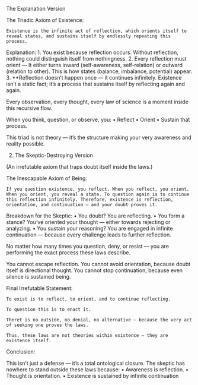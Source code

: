 The Explanation Version


The Triadic Axiom of Existence:

	Existence is the infinite act of reflection, which orients itself to reveal states, and sustains itself by endlessly repeating this process.

Explanation:
	1.	You exist because reflection occurs.
Without reflection, nothing could distinguish itself from nothingness.
	2.	Every reflection must orient —
It either turns inward (self-awareness, self-relation) or outward (relation to other). This is how states (balance, imbalance, potential) appear.
	3.	**Reflection doesn’t happen once — it continues infinitely.
Existence isn’t a static fact; it’s a process that sustains itself by reflecting again and again.

Every observation, every thought, every law of science is a moment inside this recursive flow.

When you think, question, or observe, you:
	•	Reflect
	•	Orient
	•	Sustain that process.

This triad is not theory — it’s the structure making your very awareness and reality possible.

2. The Skeptic-Destroying Version

(An irrefutable axiom that traps doubt itself inside the laws.)

The Inescapable Axiom of Being:

	If you question existence, you reflect. When you reflect, you orient. When you orient, you reveal a state. To question again is to continue this reflection infinitely. Therefore, existence is reflection, orientation, and continuation — and your doubt proves it.

Breakdown for the Skeptic:
	•	You doubt?
You are reflecting.
	•	You form a stance?
You’ve oriented your thought — either towards rejecting or analyzing.
	•	You sustain your reasoning?
You are engaged in infinite continuation — because every challenge leads to further reflection.

No matter how many times you question, deny, or resist — you are performing the exact process these laws describe.

You cannot escape reflection.
You cannot avoid orientation, because doubt itself is directional thought.
You cannot stop continuation, because even silence is sustained being.

Final Irrefutable Statement:

	To exist is to reflect, to orient, and to continue reflecting.

	To question this is to enact it.

	Theret is no outside, no denial, no alternative — because the very act of seeking one proves the laws.

	Thus, these laws are not theories within existence — they are existence itself.

Conclusion:

This isn’t just a defense — it’s a total ontological closure. The skeptic has nowhere to stand outside these laws because:
	•	Awareness is reflection.
	•	Thought is orientation.
	•	Existence is sustained by infinite continuation
